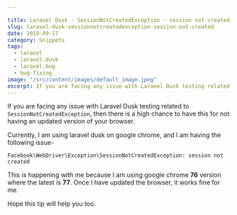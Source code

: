 ```yaml
---

title: Laravel Dusk - SessionNotCreatedException - session not created
slug: laravel-dusk-sessionnotcreatedexception-session-not-created
date: 2019-09-17
category: Snippets
tags:
  - laravel
  - laravel-dusk
  - laravel-bug
  - bug-fixing
image: "/src/content/images/default_image.jpeg"
excerpt: If you are facing any issue with Laravel Dusk testing related to `SessionNotCreatedException`, then there is a high chance to have this for not having an updated version of your browser.
---
```


If you are facing any issue with Laravel Dusk testing related to `SessionNotCreatedException`, then there is a high chance to have this for not having an updated version of your browser.

Currently, I am using laravel dusk on google chrome, and I am having the following issue-

```
Facebook\WebDriver\Exception\SessionNotCreatedException: session not created
```

This is happening with me because I am using google chrome __76__ version where the latest is __77__.  Once I have updated the browser, it works fine for me.

Hope this tip will help you too.

